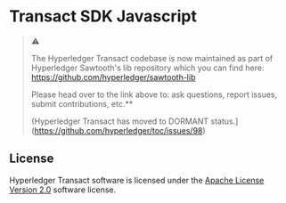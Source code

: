 # Transact SDK Javascript
> ⚠️
>
> The Hyperledger Transact codebase is now maintained as part of
> Hyperledger Sawtooth's lib repository which you can find here:
> https://github.com/hyperledger/sawtooth-lib
>
> Please head over to the link above to: ask questions, report issues,
> submit contributions, etc.**
>
> (Hyperledger Transact has moved to DORMANT status.](https://github.com/hyperledger/toc/issues/98)



License
-------
Hyperledger Transact software is licensed under the [Apache License Version
2.0](LICENSE) software license.

